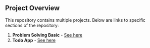 ## Project Overview

This repository contains multiple projects. Below are links to specific sections of the repository:

1. **Problem Solving Basic** - [See here](https://github.com/0raafi/waizly-technical-test/tree/master/problem-solving-basic#readme)
2. **Todo App** - [See here](https://github.com/0raafi/waizly-technical-test/tree/master/todo-app#readme)
